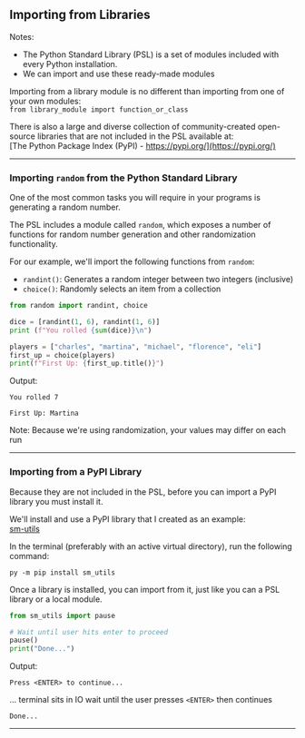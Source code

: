 ## Importing from Libraries

Notes:

* The Python Standard Library (PSL) is a set of modules included with every 
  Python installation.
* We can import and use these ready-made modules

Importing from a library module is no different than importing from one of your own modules:  
`from library_module import function_or_class`

There is also a large and diverse collection of community-created open-source 
libraries that are not included in the PSL available at:  
[The Python Package Index (PyPI) - https://pypi.org/](https://pypi.org/)

---

### Importing `random` from the Python Standard Library

One of the most common tasks you will require in your programs is generating a
random number.

The PSL includes a module called `random`, which exposes a number of functions
for random number generation and other randomization functionality.

For our example, we'll import the following functions from `random`:

* `randint()`: Generates a random integer between two integers (inclusive)
* `choice()`: Randomly selects an item from a collection

```python
from random import randint, choice

dice = [randint(1, 6), randint(1, 6)]
print (f"You rolled {sum(dice)}\n")

players = ["charles", "martina", "michael", "florence", "eli"]
first_up = choice(players)
print(f"First Up: {first_up.title()}")
```

Output:

```
You rolled 7

First Up: Martina
```

Note: Because we're using randomization, your values may differ on each run

---

### Importing from a PyPI Library

Because they are not included in the PSL, before you can import a PyPI library
you must install it.

We'll install and use a PyPI library that I created as an example:  
[sm-utils](https://pypi.org/project/sm-utils/)

In the terminal (preferably with an active virtual directory), run the 
following command:

```pwsh
py -m pip install sm_utils
```

Once a library is installed, you can import from it, just like you can a PSL
library or a local module.

```python
from sm_utils import pause

# Wait until user hits enter to proceed
pause()
print("Done...")
```

Output:

```
Press <ENTER> to continue...
```

... terminal sits in IO wait until the user presses `<ENTER>` then continues

```
Done...
```

---

